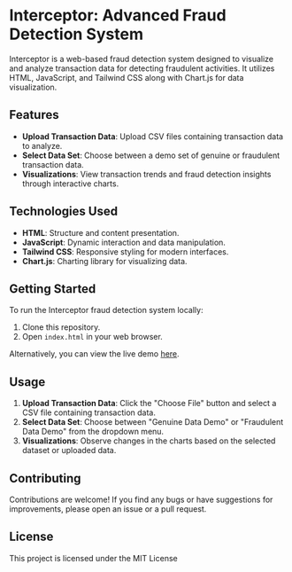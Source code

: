 # Interceptor: Advanced Fraud Detection System

Interceptor is a web-based fraud detection system designed to visualize and analyze transaction data for detecting fraudulent activities. It utilizes HTML, JavaScript, and Tailwind CSS along with Chart.js for data visualization.

## Features

- **Upload Transaction Data**: Upload CSV files containing transaction data to analyze.
- **Select Data Set**: Choose between a demo set of genuine or fraudulent transaction data.
- **Visualizations**: View transaction trends and fraud detection insights through interactive charts.

## Technologies Used

- **HTML**: Structure and content presentation.
- **JavaScript**: Dynamic interaction and data manipulation.
- **Tailwind CSS**: Responsive styling for modern interfaces.
- **Chart.js**: Charting library for visualizing data.

## Getting Started

To run the Interceptor fraud detection system locally:

1. Clone this repository.
2. Open `index.html` in your web browser.

Alternatively, you can view the live demo [here](#).

## Usage

1. **Upload Transaction Data**: Click the "Choose File" button and select a CSV file containing transaction data.
2. **Select Data Set**: Choose between "Genuine Data Demo" or "Fraudulent Data Demo" from the dropdown menu.
3. **Visualizations**: Observe changes in the charts based on the selected dataset or uploaded data.


## Contributing

Contributions are welcome! If you find any bugs or have suggestions for improvements, please open an issue or a pull request.

## License

This project is licensed under the MIT License 
